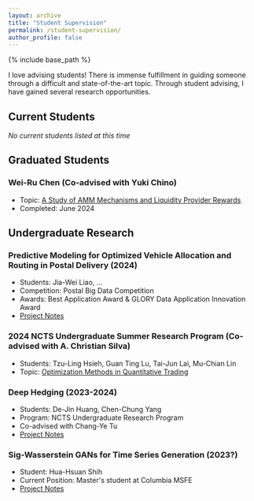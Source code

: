 ```yaml
---
layout: archive
title: "Student Supervision"
permalink: /student-supervision/
author_profile: false
---
```


{% include base_path %}

I love advising students! There is immense fulfillment in guiding someone through a difficult and state-of-the-art topic. Through student advising, I have gained several research opportunities.


## Current Students
*No current students listed at this time*



## Graduated Students

### Wei-Ru Chen (Co-advised with Yuki Chino)
* Topic: [A Study of AMM Mechanisms and Liquidity Provider Rewards](Wei_Ru_thesis.pdf)
* Completed: June 2024



## Undergraduate Research

### **Predictive Modeling for Optimized Vehicle Allocation and Routing in Postal Delivery** (2024)
* Students: Jia-Wei Liao, ... 
* Competition: Postal Big Data Competition 
* Awards: Best Application Award & GLORY Data Application Innovation Award
* [Project Notes](https://hackmd.io/AUZwfpsITx66CB8Cj2sN4Q) 

### 2024 NCTS Undergraduate Summer Research Program (Co-advised with A. Christian Silva)
* Students: Tzu-Ling Hsieh, Guan Ting Lu, Tai-Jun Lai, Mu-Chian Lin
* Topic: [Optimization Methods in Quantitative Trading](https://hackmd.io/@e41406/HkEZUILYC)

### **Deep Hedging** (2023-2024) 
* Students: De-Jin Huang, Chen-Chung Yang
* Program: NCTS Undergraduate Research Program
* Co-advised with Chang-Ye Tu
* [Project Notes](https://hackmd.io/@JYang/SJOMoqNWA/%2Fr6l2ZZouT-ivlYcLy0aeJg) 

### **Sig-Wasserstein GANs for Time Series Generation** (2023?) 
* Student: Hua-Hsuan Shih 
* Current Position: Master's student at Columbia MSFE
* [Project Notes](https://github.com/the-salty-austin/FinanceSigWGAN/blob/main/notes.ipynb)